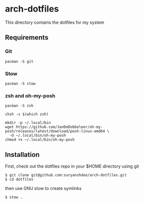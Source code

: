 # arch-dotfiles

This directory contains the dotfiles for my system

## Requirements

### Git

```
pacman -S git
```

### Stow

```
pacman -S stow
```

### zsh and oh-my-posh

```
pacman -S zsh
```
```
chsh -s $(which zsh)
```
```
mkdir -p ~/.local/bin
wget https://github.com/JanDeDobbeleer/oh-my-posh/releases/latest/download/posh-linux-amd64 \
  -O ~/.local/bin/oh-my-posh
chmod +x ~/.local/bin/oh-my-posh
```


## Installation

First, check out the dotfiles repo in your $HOME directory using git

```
$ git clone git@github.com:suryanshdeo/arch-dotfiles.git
$ cd dotfiles
```

then use GNU stow to create symlinks

```
$ stow .
```
